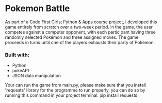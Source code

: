 # Pokemon Battle

As part of a Code First Girls; Python & Apps course project, I developed this game entirely from scratch over a two-week period. In the game, the user competes against a computer opponent, with each participant having three randomly selected Pokémon and three assigned moves. The game proceeds in turns until one of the players exhausts their party of Pokémon.

### Built with:
- Python
- pokeAPI
- JSON data manipulation

Your can run the game from main.py, please make sure that you install 'requests' library for the programme to run properly, you can do so by running this command in your project terminal: pip install requests
